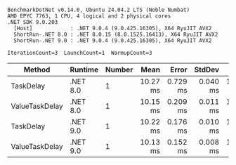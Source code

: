 ```

BenchmarkDotNet v0.14.0, Ubuntu 24.04.2 LTS (Noble Numbat)
AMD EPYC 7763, 1 CPU, 4 logical and 2 physical cores
.NET SDK 9.0.203
  [Host]            : .NET 9.0.4 (9.0.425.16305), X64 RyuJIT AVX2
  ShortRun-.NET 8.0 : .NET 8.0.15 (8.0.1525.16413), X64 RyuJIT AVX2
  ShortRun-.NET 9.0 : .NET 9.0.4 (9.0.425.16305), X64 RyuJIT AVX2

IterationCount=3  LaunchCount=1  WarmupCount=3  

```
| Method         | Runtime  | Number | Mean     | Error    | StdDev   | Min      | Max      | Allocated |
|--------------- |--------- |------- |---------:|---------:|---------:|---------:|---------:|----------:|
| TaskDelay      | .NET 8.0 | 1      | 10.27 ms | 0.729 ms | 0.040 ms | 10.23 ms | 10.30 ms |     352 B |
| ValueTaskDelay | .NET 8.0 | 1      | 10.15 ms | 0.209 ms | 0.011 ms | 10.14 ms | 10.16 ms |     128 B |
| TaskDelay      | .NET 9.0 | 1      | 10.22 ms | 0.176 ms | 0.010 ms | 10.21 ms | 10.22 ms |     352 B |
| ValueTaskDelay | .NET 9.0 | 1      | 10.13 ms | 0.152 ms | 0.008 ms | 10.12 ms | 10.14 ms |     128 B |
